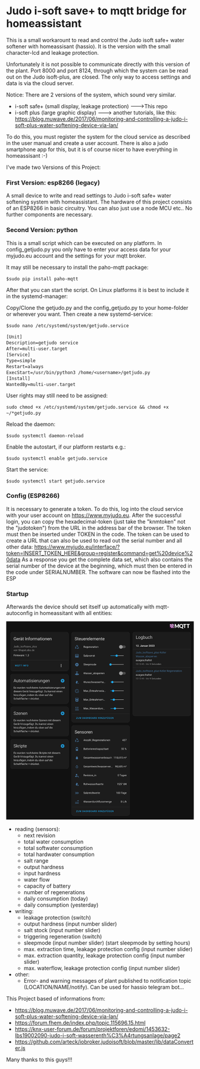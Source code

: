# Judo i-soft save+ to mqtt bridge for homeassistant

This is a small workarount to read and control the Judo isoft safe+ water softener with homeassisant (hassio). It is the version with the small character-lcd and leakage protection.

Unfortunately it is not possible to communicate directly with this version of the plant. Port 8000 and port 8124, through which the system can be read out on the Judo isoft-plus, are closed. The only way to access settings and data is via the cloud server.

Notice:
There are 2 versions of the system, which sound very similar.
- i-soft safe+ (small display, leakage protection) --->This repo
- i-soft plus (large graphic display) ---> another tutorials, like this: https://blog.muwave.de/2017/06/monitoring-and-controlling-a-judo-i-soft-plus-water-softening-device-via-lan/

To do this, you must register the system for the cloud service as described in the user manual and create a user account. There is also a judo smartphone app for this, but it is of course nicer to have everything in homeassisant :-)



I've made two Versions of this Project:

### First Version: esp8266 (legacy)

A small device to write and read settings to Judo i-soft safe+ water softening system with homeassistant.
The hardware of this project consists of an ESP8266 in basic circuitry. You can also just use a node MCU etc.. No further components are necessary.


### Second Version: python

This is a small script which can be executed on any platform. In config_getjudo.py you only have to enter your access data for your myjudo.eu account and the settings for your mqtt broker. 

It may still be necessary to install the paho-mqtt package:
```
$sudo pip install paho-mqtt
```
After that you can start the script. On Linux platforms it is best to include it in the systemd-manager:

Copy/Clone the getjudo.py and the config_getjudo.py to your home-folder or wherever you want. Then create a new systemd-service:
```
$sudo nano /etc/systemd/system/getjudo.service
```
```
[Unit]
Description=getjudo service
After=multi-user.target
[Service]
Type=simple
Restart=always
ExecStart=/usr/bin/python3 /home/<username>/getjudo.py
[Install]
WantedBy=multi-user.target
```
User rights may still need to be assigned:
```
sudo chmod +x /etc/systemd/system/getjudo.service && chmod +x ~/*getjudo.py
```

Reload the daemon:
```
$sudo systemctl daemon-reload
```

Enable the autostart, if our platform restarts e.g.:
```
$sudo systemctl enable getjudo.service
```
Start the service:
```
$sudo systemctl start getjudo.service
```

### Config (ESP8266)
It is necessary to generate a token. To do this, log into the cloud service with your user account on https://www.myjudo.eu.
After the successful login, you can copy the hexadecimal-token (just take the "knmtoken" not the "judotoken") from the URL in the address bar of the browser.
The token must then be inserted under TOKEN in the code.
The token can be used to create a URL that can also be used to read out the serial number and all other data:
https://www.myjudo.eu/interface/?token=INSERT_TOKEN_HERE&group=register&command=get%20device%20data
As a response you get the complete data set, which also contains the serial number of the device at the beginning, which must then be entered in the code under SERIALNUMBER. The software can now be flashed into the ESP



### Startup
Afterwards the device should set itself up automatically with mqtt-autoconfig in homeassitant with all entities:

![HASSIO autoconfig of this device](hassio_device_autconfig2.png)

- reading (sensors): 
  - next revision
  - total water consumption
  - total softwater consumption
  - total hardwater consumption
  - salt range
  - output hardness
  - input hardness
  - water flow
  - capacity of battery
  - number of regenerations
  - daily consumption (today)
  - daily consumption (yesterday)
- writing:
  - leakage protection (switch)
  - output hardness (input number slider)
  - salt stock (input number slider)
  - triggering regeneration (switch)
  - sleepmode (input number slider) (start sleepmode by setting hours) 
  - max. extraction time, leakage protection config (input number slider)
  - max. extraction quantity, leakage protection config (input number slider)
  - max. waterflow, leakage protection config (input number slider)
- other:
  - Error- and warning messages of plant published to notification topic (LOCATION/NAME/notify). Can be used for hassio telegram bot…



This Project based of informations from:
- https://blog.muwave.de/2017/06/monitoring-and-controlling-a-judo-i-soft-plus-water-softening-device-via-lan/
- https://forum.fhem.de/index.php/topic,115696.15.html
- https://knx-user-forum.de/forum/projektforen/edomi/1453632-lbs19002090-judo-i-soft-wasserenth%C3%A4rtungsanlage/page2
- https://github.com/arteck/iobroker.judoisoft/blob/master/lib/dataConverter.js

Many thanks to this guys!!!

